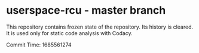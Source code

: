 # userspace-rcu - master branch

This repository contains frozen state of the repository.
Its history is cleared. It is used only for static code
analysis with Codacy.

Commit Time: 1685561274